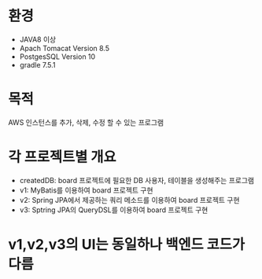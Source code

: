 # 환경
* JAVA8 이상
* Apach Tomacat Version 8.5
* PostgesSQL Version 10
* gradle 7.5.1

# 목적
AWS 인스턴스를 추가, 삭제, 수정 할 수 있는 프로그램

# 각 프로젝트별 개요
 - createdDB: board 프로젝트에 필요한 DB 사용자, 테이블을 생성해주는 프로그램
 - v1: MyBatis를 이용하여 board 프로젝트 구현
 - v2: Spring JPA에서 제공하는 쿼리 메소드를 이용하여 board 프로젝트 구현
 - v3: Sptring JPA의 QueryDSL를 이용하여 board 프로젝트 구현
# v1,v2,v3의 UI는 동일하나 백엔드 코드가 다름
